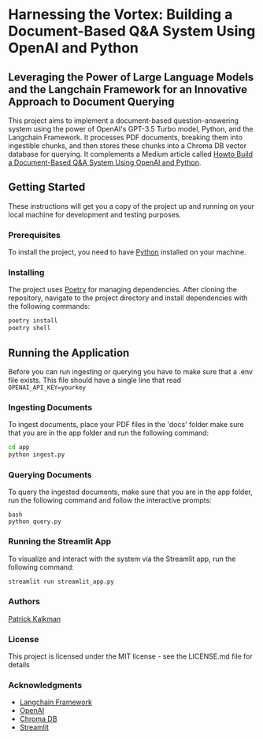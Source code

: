 # Harnessing the Vortex: Building a Document-Based Q&A System Using OpenAI and Python

## Leveraging the Power of Large Language Models and the Langchain Framework for an Innovative Approach to Document Querying

This project aims to implement a document-based question-answering system using the power of OpenAI's GPT-3.5 Turbo model, Python, and the Langchain Framework. It processes PDF documents, breaking them into ingestible chunks, and then stores these chunks into a Chroma DB vector database for querying. It complements a Medium article called [Howto Build a Document-Based Q&A System Using OpenAI and Python](https://medium.com/@pkalkman).

## Getting Started

These instructions will get you a copy of the project up and running on your local machine for development and testing purposes.

### Prerequisites

To install the project, you need to have [Python](https://www.python.org/downloads/) installed on your machine.

### Installing

The project uses [Poetry](https://python-poetry.org/) for managing dependencies. After cloning the repository, navigate to the project directory and install dependencies with the following commands:

```bash
poetry install
poetry shell
```

## Running the Application
Before you can run ingesting or querying you have to make sure that a .env file exists. This file should have a single line that read ```OPENAI_API_KEY=yourkey```

### Ingesting Documents
To ingest documents, place your PDF files in the 'docs' folder make sure that you are in the app folder and run the following command:

```bash
cd app
python ingest.py
```

### Querying Documents
To query the ingested documents, make sure that you are in the app folder, run the following command and follow the interactive prompts:

```
bash
python query.py
```

### Running the Streamlit App
To visualize and interact with the system via the Streamlit app, run the following command:

```bash
streamlit run streamlit_app.py
```

### Authors
[Patrick Kalkman](https://github.com/PatrickKalkman)

### License
This project is licensed under the MIT license - see the LICENSE.md file for details

### Acknowledgments
- [Langchain Framework](https://python.langchain.com/en/latest/index.html)
- [OpenAI](https://openai.com/)
- [Chroma DB](https://www.trychroma.com/)
- [Streamlit](https://streamlit.io/)


